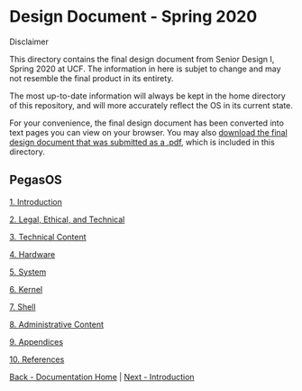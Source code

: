 # Design Document - Spring 2020

Disclaimer

This directory contains the final design document from Senior Design I, Spring 2020 at UCF. The information in here is subjet to change and may not resemble the final product in its entirety.

The most up-to-date information will always be kept in the home directory of this repository, and will more accurately reflect the OS in its current state.

For your convenience, the final design document has been converted into text pages you can view on your browser. You may also [download the final design document that was submitted as a .pdf](../Files/PegasOS_FinalDesignDoc_Spring2020.pdf), which is included in this directory.

## PegasOS

[1. Introduction](1_INTRODUCTION.md)

[2. Legal, Ethical, and Technical](2_LEGAL_ETHICAL_TECHNICAL.md)

[3. Technical Content](3_TECHNICAL_CONTENT.md)

[4. Hardware](4_HARDWARE.md)

[5. System](5_SYSTEM.md)

[6. Kernel](6_KERNEL.md)

[7. Shell](7_SHELL.md)

[8. Administrative Content](8_ADMINISTRATIVE_CONTENT.md)

[9. Appendices](9_APPENDICES.md)

[10. References](10_REFERENCES.md)


[Back - Documentation Home](../README.md) | [Next - Introduction](1_INTRODUCTION.md)